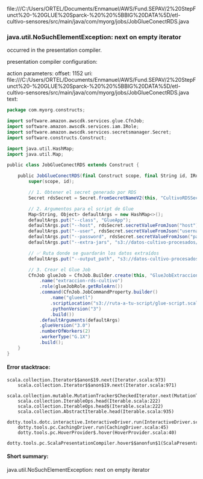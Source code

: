file:///C:/Users/ORTEL/Documents/Enmanuel/AWS/Fund.SEPAV/2%20StepFunct%20-%20GLUE%20Sparck-%20%20%5BBIG%20DATA%5D/etl-cultivo-sensores/src/main/java/com/myorg/jobs/JobGlueConectRDS.java
### java.util.NoSuchElementException: next on empty iterator

occurred in the presentation compiler.

presentation compiler configuration:


action parameters:
offset: 1152
uri: file:///C:/Users/ORTEL/Documents/Enmanuel/AWS/Fund.SEPAV/2%20StepFunct%20-%20GLUE%20Sparck-%20%20%5BBIG%20DATA%5D/etl-cultivo-sensores/src/main/java/com/myorg/jobs/JobGlueConectRDS.java
text:
```scala
package com.myorg.constructs;

import software.amazon.awscdk.services.glue.CfnJob;
import software.amazon.awscdk.services.iam.IRole;
import software.amazon.awscdk.services.secretsmanager.Secret;
import software.constructs.Construct;

import java.util.HashMap;
import java.util.Map;

public class JobGlueConectRDS extends Construct {

    public JobGlueConectRDS(final Construct scope, final String id, IRole glueJobRole) {
        super(scope, id);

        // 1. Obtener el secret generado por RDS
        Secret rdsSecret = Secret.fromSecretNameV2(this, "CultivoRDSSecret", "EtlCultivoSensoresStackRdsS-LxRUE0C2O2gm");

        // 2. Argumentos para el script de Glue
        Map<String, Object> defaultArgs = new HashMap<>();
        defaultArgs.put("--class", "GlueApp");
        defaultArgs.put("--host", rdsSecret.secretValueFromJson("host").toString());
        defaultArgs.put("--user", rdsSecret.secretValueFromJson("username").toString());
        defaultArgs.put("--password", rdsSecret.secretValueFromJson("password").toString());
        defaultArgs.put("--extra-jars", "s3://datos-cultivo-procesados/drivers/mysql-@@connector-j-9.2.0.jar");

        // ✅ Ruta donde se guardarán los datos extraídos
        defaultArgs.put("--output_path", "s3://datos-cultivo-procesados/myData/");

        // 3. Crear el Glue Job
        CfnJob glueJob = CfnJob.Builder.create(this, "GlueJobExtraccionRDS")
            .name("extraccion-rds-cultivo")
            .role(glueJobRole.getRoleArn())
            .command(CfnJob.JobCommandProperty.builder()
                .name("glueetl")
                .scriptLocation("s3://ruta-a-tu-script/glue-script.scala") // <--- cambia esto a tu ruta real
                .pythonVersion("3")
                .build())
            .defaultArguments(defaultArgs)
            .glueVersion("3.0")
            .numberOfWorkers(2)
            .workerType("G.1X")
            .build();
    }
}

```



#### Error stacktrace:

```
scala.collection.Iterator$$anon$19.next(Iterator.scala:973)
	scala.collection.Iterator$$anon$19.next(Iterator.scala:971)
	scala.collection.mutable.MutationTracker$CheckedIterator.next(MutationTracker.scala:76)
	scala.collection.IterableOps.head(Iterable.scala:222)
	scala.collection.IterableOps.head$(Iterable.scala:222)
	scala.collection.AbstractIterable.head(Iterable.scala:935)
	dotty.tools.dotc.interactive.InteractiveDriver.run(InteractiveDriver.scala:164)
	dotty.tools.pc.CachingDriver.run(CachingDriver.scala:45)
	dotty.tools.pc.HoverProvider$.hover(HoverProvider.scala:40)
	dotty.tools.pc.ScalaPresentationCompiler.hover$$anonfun$1(ScalaPresentationCompiler.scala:389)
```
#### Short summary: 

java.util.NoSuchElementException: next on empty iterator